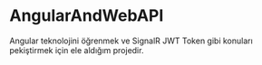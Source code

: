 # AngularAndWebAPI
Angular teknolojini öğrenmek ve SignalR JWT Token gibi konuları pekiştirmek için ele aldığım projedir.
